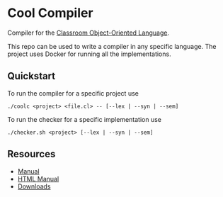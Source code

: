 # Cool Compiler

Compiler for the [Classroom Object-Oriented
Language](https://theory.stanford.edu/~aiken/software/cool/cool-manual.pdf).

This repo can be used to write a compiler in any specific language. The project
uses Docker for running all the implementations.

## Quickstart

To run the compiler for a specific project use

```console
./coolc <project> <file.cl> -- [--lex | --syn | --sem]
```

To run the checker for a specific implementation use

```console
./checker.sh <project> [--lex | --syn | --sem]
```

## Resources

- [Manual](https://theory.stanford.edu/~aiken/software/cool/cool-manual.pdf)
- [HTML Manual](https://dijkstra.eecs.umich.edu/eecs483/crm/One%20Page.html)
- [Downloads](https://web.eecs.umich.edu/~weimerw/2015-4610/cool.html)

